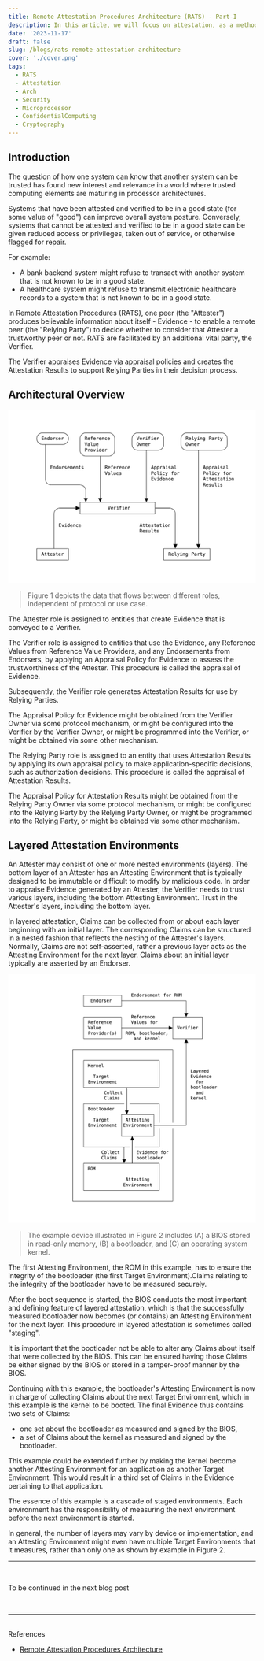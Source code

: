 ```yaml
---
title: Remote Attestation Procedures Architecture (RATS) - Part-I
description: In this article, we will focus on attestation, as a method to prove specific properties of the system and components being used.
date: '2023-11-17'
draft: false
slug: /blogs/rats-remote-attestation-architecture
cover: './cover.png'
tags:
  - RATS
  - Attestation
  - Arch
  - Security
  - Microprocessor
  - ConfidentialComputing
  - Cryptography
---
```


## Introduction

The question of how one system can know that another system can be trusted has found new interest and relevance in a world where trusted computing elements are maturing in processor architectures.

Systems that have been attested and verified to be in a good state (for some value of "good") can improve overall system posture. Conversely, systems that cannot be attested and verified to be in a good state can be given reduced access or privileges, taken out of service, or otherwise flagged for repair.

For example:

- A bank backend system might refuse to transact with another system that is not known to be in a good state.
- A healthcare system might refuse to transmit electronic healthcare records to a system that is not known to be in a good state.

In Remote Attestation Procedures (RATS), one peer (the "Attester") produces believable information about itself - Evidence - to enable a remote peer (the "Relying Party") to decide whether to consider that Attester a trustworthy peer or not. RATS are facilitated by an additional vital party, the Verifier.

The Verifier appraises Evidence via appraisal policies and creates the Attestation Results to support Relying Parties in their decision process.

## Architectural Overview

![depicts the data that flows between different roles, independent of protocol or use case](cover.png)

> Figure 1 depicts the data that flows between different roles, independent of protocol or use case.

The Attester role is assigned to entities that create Evidence that is conveyed to a Verifier.

The Verifier role is assigned to entities that use the Evidence, any Reference Values from Reference Value Providers, and any Endorsements from Endorsers, by applying an Appraisal Policy for Evidence to assess the trustworthiness of the Attester. This procedure is called the appraisal of Evidence.

Subsequently, the Verifier role generates Attestation Results for use by Relying Parties.

The Appraisal Policy for Evidence might be obtained from the Verifier Owner via some protocol mechanism, or might be configured into the Verifier by the Verifier Owner, or might be programmed into the Verifier, or might be obtained via some other mechanism.

The Relying Party role is assigned to an entity that uses Attestation Results by applying its own appraisal policy to make application-specific decisions, such as authorization decisions. This procedure is called the appraisal of Attestation Results.

The Appraisal Policy for Attestation Results might be obtained from the Relying Party Owner via some protocol mechanism, or might be configured into the Relying Party by the Relying Party Owner, or might be programmed into the Relying Party, or might be obtained via some other mechanism.

## Layered Attestation Environments

An Attester may consist of one or more nested environments (layers). The bottom layer of an Attester has an Attesting Environment that is typically designed to be immutable or difficult to modify by malicious code. In order to appraise Evidence generated by an Attester, the Verifier needs to trust various layers, including the bottom Attesting Environment. Trust in the Attester's layers, including the bottom layer.

In layered attestation, Claims can be collected from or about each layer beginning with an initial layer. The corresponding Claims can be structured in a nested fashion that reflects the nesting of the Attester's layers. Normally, Claims are not self-asserted, rather a previous layer acts as the Attesting Environment for the next layer. Claims about an initial layer typically are asserted by an Endorser.

![Layered Attestation Environments](layered-attestation.png)

> The example device illustrated in Figure 2 includes (A) a BIOS stored in read-only memory, (B) a bootloader, and (C) an operating system kernel.

The first Attesting Environment, the ROM in this example, has to ensure the integrity of the bootloader (the first Target Environment).Claims relating to the integrity of the bootloader have to be measured securely.

After the boot sequence is started, the BIOS conducts the most important and defining feature of layered attestation, which is that the successfully measured bootloader now becomes (or contains) an Attesting Environment for the next layer. This procedure in layered attestation is sometimes called "staging".

It is important that the bootloader not be able to alter any Claims about itself that were collected by the BIOS. This can be ensured having those Claims be either signed by the BIOS or stored in a tamper-proof manner by the BIOS.

Continuing with this example, the bootloader's Attesting Environment is now in charge of collecting Claims about the next Target Environment, which in this example is the kernel to be booted. The final Evidence thus contains two sets of Claims:

- one set about the bootloader as measured and signed by the BIOS,
- a set of Claims about the kernel as measured and signed by the bootloader.

This example could be extended further by making the kernel become another Attesting Environment for an application as another Target Environment. This would result in a third set of Claims in the Evidence pertaining to that application.

The essence of this example is a cascade of staged environments. Each environment has the responsibility of measuring the next environment before the next environment is started.

In general, the number of layers may vary by device or implementation, and an Attesting Environment might even have multiple Target Environments that it measures, rather than only one as shown by example in Figure 2.

---

<br />

To be continued in the next blog post

<br />

---

<br />
References

- [Remote Attestation Procedures Architecture](https://www.ietf.org/archive/id/draft-ietf-rats-architecture-22.html#I-D.ietf-teep-architecture)
